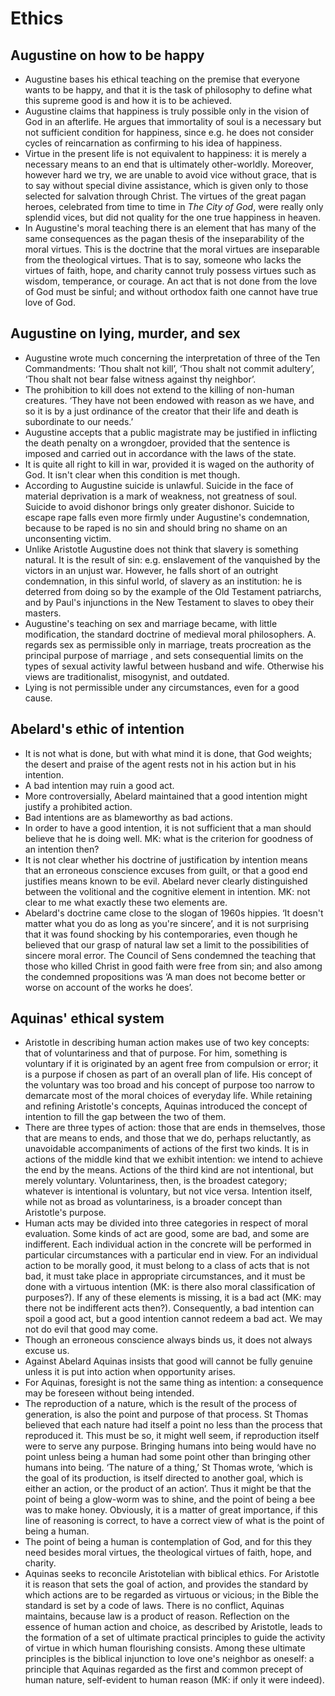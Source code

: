 # Ethics

## Augustine on how to be happy

* Augustine bases his ethical teaching on the premise that everyone wants to
  be happy, and that it is the task of philosophy to define what this
  supreme good is and how it is to be achieved.
* Augustine claims that happiness is truly possible only in the vision of
  God in an afterlife. He argues that immortality of soul is a necessary but
  not sufficient condition for happiness, since e.g. he does not consider
  cycles of reincarnation as confirming to his idea of happiness.
* Virtue in the present life is not equivalent to happiness: it is merely a
  necessary means to an end that is ultimately other-worldly. Moreover,
  however hard we try, we are unable to avoid vice without grace, that is to
  say without special divine assistance, which is given only to those
  selected for salvation through Christ. The virtues of the great pagan
  heroes, celebrated from time to time in *The City of God*, were really
  only splendid vices, but did not quality for the one true happiness in
  heaven.
* In Augustine's moral teaching there is an element that has many of the
  same consequences as the pagan thesis of the inseparability of the moral
  virtues. This is the doctrine that the moral virtues are inseparable from
  the theological virtues. That is to say, someone who lacks the virtues of
  faith, hope, and charity cannot truly possess virtues such as wisdom,
  temperance, or courage. An act that is not done from the love of God must
  be sinful; and without orthodox faith one cannot have true love of God.

## Augustine on lying, murder, and sex

* Augustine wrote much concerning the interpretation of three of the Ten
  Commandments: ‘Thou shalt not kill’, ‘Thou shalt not commit adultery’,
  ‘Thou shalt not bear false witness against thy neighbor’.
* The prohibition to kill does not extend to the killing of non-human
  creatures. ‘They have not been endowed with reason as we have, and so it
  is by a just ordinance of the creator that their life and death is
  subordinate to our needs.’
* Augustine accepts that a public magistrate may be justified in inflicting
  the death penalty on a wrongdoer, provided that the sentence is imposed
  and carried out in accordance with the laws of the state.
* It is quite all right to kill in war, provided it is waged on the
  authority of God. It isn't clear when this condition is met though.
* According to Augustine suicide is unlawful. Suicide in the face of
  material deprivation is a mark of weakness, not greatness of soul. Suicide
  to avoid dishonor brings only greater dishonor. Suicide to escape rape
  falls even more firmly under Augustine's condemnation, because to be raped
  is no sin and should bring no shame on an unconsenting victim.
* Unlike Aristotle Augustine does not think that slavery is something
  natural. It is the result of sin: e.g. enslavement of the vanquished by
  the victors in an unjust war. However, he falls short of an outright
  condemnation, in this sinful world, of slavery as an institution: he is
  deterred from doing so by the example of the Old Testament patriarchs, and
  by Paul's injunctions in the New Testament to slaves to obey their
  masters.
* Augustine's teaching on sex and marriage became, with little modification,
  the standard doctrine of medieval moral philosophers. A. regards sex as
  permissible only in marriage, treats procreation as the principal purpose
  of marriage , and sets consequential limits on the types of sexual
  activity lawful between husband and wife. Otherwise his views are
  traditionalist, misogynist, and outdated.
* Lying is not permissible under any circumstances, even for a good cause.

## Abelard's ethic of intention

* It is not what is done, but with what mind it is done, that God weights;
  the desert and praise of the agent rests not in his action but in his
  intention.
* A bad intention may ruin a good act.
* More controversially, Abelard maintained that a good intention might
  justify a prohibited action.
* Bad intentions are as blameworthy as bad actions.
* In order to have a good intention, it is not sufficient that a man should
  believe that he is doing well. MK: what is the criterion for goodness of
  an intention then?
* It is not clear whether his doctrine of justification by intention means
  that an erroneous conscience excuses from guilt, or that a good end
  justifies means known to be evil. Abelard never clearly distinguished
  between the volitional and the cognitive element in intention. MK: not
  clear to me what exactly these two elements are.
* Abelard's doctrine came close to the slogan of 1960s hippies. ‘It doesn't
  matter what you do as long as you're sincere’, and it is not surprising
  that it was found shocking by his contemporaries, even though he believed
  that our grasp of natural law set a limit to the possibilities of sincere
  moral error. The Council of Sens condemned the teaching that those who
  killed Christ in good faith were free from sin; and also among the
  condemned propositions was ‘A man does not become better or worse on
  account of the works he does’.

## Aquinas' ethical system

* Aristotle in describing human action makes use of two key concepts: that
  of voluntariness and that of purpose. For him, something is voluntary if
  it is originated by an agent free from compulsion or error; it is a
  purpose if chosen as part of an overall plan of life. His concept of
  the voluntary was too broad and his concept of purpose too narrow to
  demarcate most of the moral choices of everyday life. While retaining and
  refining Aristotle's concepts, Aquinas introduced the concept of intention
  to fill the gap between the two of them.
* There are three types of action: those that are ends in themselves, those
  that are means to ends, and those that we do, perhaps reluctantly, as
  unavoidable accompaniments of actions of the first two kinds. It is in
  actions of the middle kind that we exhibit intention: we intend to achieve
  the end by the means. Actions of the third kind are not intentional, but
  merely voluntary. Voluntariness, then, is the broadest category; whatever
  is intentional is voluntary, but not vice versa. Intention itself, while
  not as broad as voluntariness, is a broader concept than Aristotle's
  purpose.
* Human acts may be divided into three categories in respect of moral
  evaluation. Some kinds of act are good, some are bad, and some are
  indifferent. Each individual action in the concrete will be performed in
  particular circumstances with a particular end in view. For an individual
  action to be morally good, it must belong to a class of acts that is not
  bad, it must take place in appropriate circumstances, and it must be done
  with a virtuous intention (MK: is there also moral classification of
  purposes?). If any of these elements is missing, it is a bad act (MK: may
  there not be indifferent acts then?). Consequently, a bad intention can
  spoil a good act, but a good intention cannot redeem a bad act. We may not
  do evil that good may come.
* Though an erroneous conscience always binds us, it does not always excuse
  us.
* Against Abelard Aquinas insists that good will cannot be fully genuine
  unless it is put into action when opportunity arises.
* For Aquinas, foresight is not the same thing as intention: a consequence
  may be foreseen without being intended.
* The reproduction of a nature, which is the result of the process of
  generation, is also the point and purpose of that process. St
  Thomas believed that each nature had itself a point no less than the
  process that reproduced it. This must be so, it might well seem, if
  reproduction itself were to serve any purpose. Bringing humans into being
  would have no point unless being a human had some point other than
  bringing other humans into being. ‘The nature of a thing,’ St Thomas
  wrote, ‘which is the goal of its production, is itself directed to another
  goal, which is either an action, or the product of an action’. Thus it
  might be that the point of being a glow-worm was to shine, and the point
  of being a bee was to make honey. Obviously, it is a matter of great
  importance, if this line of reasoning is correct, to have a correct view
  of what is the point of being a human.
* The point of being a human is contemplation of God, and for this they need
  besides moral virtues, the theological virtues of faith, hope, and
  charity.
* Aquinas seeks to reconcile Aristotelian with biblical ethics. For
  Aristotle it is reason that sets the goal of action, and provides the
  standard by which actions are to be regarded as virtuous or vicious; in
  the Bible the standard is set by a code of laws. There is no conflict,
  Aquinas maintains, because law is a product of reason. Reflection on the
  essence of human action and choice, as described by Aristotle, leads to
  the formation of a set of ultimate practical principles to guide the
  activity of virtue in which human flourishing consists. Among these
  ultimate principles is the biblical injunction to love one's neighbor as
  oneself: a principle that Aquinas regarded as the first and common precept
  of human nature, self-evident to human reason (MK: if only it were
  indeed).
